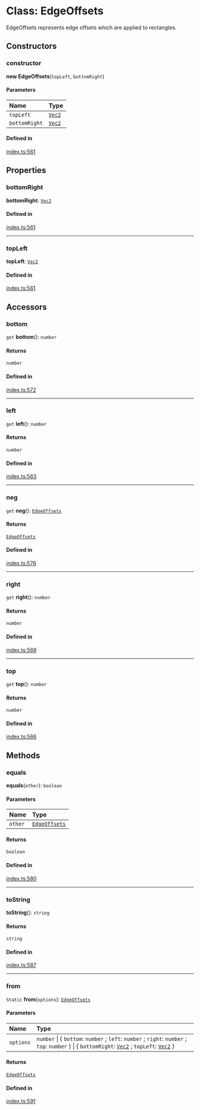 # Class: EdgeOffsets

EdgeOffsets represents edge offsets which are applied to rectangles.

## Constructors

### constructor

**new EdgeOffsets**(`topLeft`, `bottomRight`)

#### Parameters

| Name | Type |
| :------ | :------ |
| `topLeft` | [`Vec2`](api/classes/Vec2.md) |
| `bottomRight` | [`Vec2`](api/classes/Vec2.md) |

#### Defined in

[index.ts:561](https://github.com/seanchas116/paintvec/blob/5d662e3/index.ts#L561)

## Properties

### bottomRight

 **bottomRight**: [`Vec2`](api/classes/Vec2.md)

#### Defined in

[index.ts:561](https://github.com/seanchas116/paintvec/blob/5d662e3/index.ts#L561)

___

### topLeft

 **topLeft**: [`Vec2`](api/classes/Vec2.md)

#### Defined in

[index.ts:561](https://github.com/seanchas116/paintvec/blob/5d662e3/index.ts#L561)

## Accessors

### bottom

`get` **bottom**(): `number`

#### Returns

`number`

#### Defined in

[index.ts:572](https://github.com/seanchas116/paintvec/blob/5d662e3/index.ts#L572)

___

### left

`get` **left**(): `number`

#### Returns

`number`

#### Defined in

[index.ts:563](https://github.com/seanchas116/paintvec/blob/5d662e3/index.ts#L563)

___

### neg

`get` **neg**(): [`EdgeOffsets`](api/classes/EdgeOffsets.md)

#### Returns

[`EdgeOffsets`](api/classes/EdgeOffsets.md)

#### Defined in

[index.ts:576](https://github.com/seanchas116/paintvec/blob/5d662e3/index.ts#L576)

___

### right

`get` **right**(): `number`

#### Returns

`number`

#### Defined in

[index.ts:569](https://github.com/seanchas116/paintvec/blob/5d662e3/index.ts#L569)

___

### top

`get` **top**(): `number`

#### Returns

`number`

#### Defined in

[index.ts:566](https://github.com/seanchas116/paintvec/blob/5d662e3/index.ts#L566)

## Methods

### equals

**equals**(`other`): `boolean`

#### Parameters

| Name | Type |
| :------ | :------ |
| `other` | [`EdgeOffsets`](api/classes/EdgeOffsets.md) |

#### Returns

`boolean`

#### Defined in

[index.ts:580](https://github.com/seanchas116/paintvec/blob/5d662e3/index.ts#L580)

___

### toString

**toString**(): `string`

#### Returns

`string`

#### Defined in

[index.ts:587](https://github.com/seanchas116/paintvec/blob/5d662e3/index.ts#L587)

___

### from

`Static` **from**(`options`): [`EdgeOffsets`](api/classes/EdgeOffsets.md)

#### Parameters

| Name | Type |
| :------ | :------ |
| `options` | `number` \| { `bottom`: `number` ; `left`: `number` ; `right`: `number` ; `top`: `number`  } \| { `bottomRight`: [`Vec2`](api/classes/Vec2.md) ; `topLeft`: [`Vec2`](api/classes/Vec2.md)  } |

#### Returns

[`EdgeOffsets`](api/classes/EdgeOffsets.md)

#### Defined in

[index.ts:591](https://github.com/seanchas116/paintvec/blob/5d662e3/index.ts#L591)
